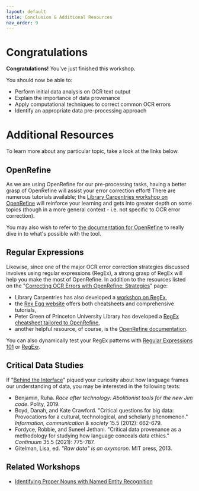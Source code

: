 ```yaml
---
layout: default
title: Conclusion & Additional Resources
nav_order: 9
---
```


# Congratulations

<!-- Edit this line to mention your workshop name -->
**Congratulations!** You've just finished this workshop.

You should now be able to:
* Perform initial data analysis on OCR text output
* Explain the importance of data provenance
* Apply computational techniques to correct common OCR errors
* Identify an appropriate data pre-processing approach


# Additional Resources
To learn more about any particular topic, take a look at the links below.

## OpenRefine

As we are using OpenRefine for our pre-processing tasks, having a better grasp of OpenRefine will assist your error correction effort! There are numerous tutorials available; the [Library Carpentries workshop on OpenRefine](https://librarycarpentry.org/lc-open-refine/) will reinforce your learning and gets into greater depth on some topics (though in a more general context - i.e. not specific to OCR error correction). 

You may also wish to refer to [the documentation for OpenRefine](https://docs.openrefine.org/) to really dive in to what's possible with the tool.


## Regular Expressions

Likewise, since one of the major OCR error correction strategies discussed involves using regular expressions (RegEx), a strong grasp of RegEx will help you make the most of OpenRefine. In addition to the resources listed on the "[Correcting OCR Errors with OpenRefine: Strategies](lessons/2b-or-strat#step3)" page: 

* Library Carpentries has also developed a [workshop on RegEx](https://librarycarpentry.org/lc-data-intro/),
* the [Rex Egg website](https://www.rexegg.com/regex-quickstart.html) offers both cheatsheets and comprehensive tutorials,
* Peter Green of Princeton University Library has developed a [RegEx cheatsheet tailored to OpenRefine](https://gist.github.com/pmgreen/6e133c5dcde65762d29c),
* another helpful resource, of course, is the [OpenRefine documentation](https://docs.openrefine.org/manual/expressions#regular-expressions).

You can also dynamically test your RegEx patterns with [Regular Expressions 101](https://regex101.com/) or [RegExr](https://regexr.com/).


## Critical Data Studies

If "[Behind the Interface](lessons/6-behind.html)" piqued your curiosity about how language frames our understanding of data, you may be interested in the following texts:

* Benjamin, Ruha. *Race after technology: Abolitionist tools for the new Jim code*. Polity, 2019. 
* Boyd, Danah, and Kate Crawford. "Critical questions for big data: Provocations for a cultural, technological, and scholarly phenomenon." *Information, communication & society* 15.5 (2012): 662-679.
* Fordyce, Robbie, and Suneel Jethani. "Critical data provenance as a methodology for studying how language conceals data ethics." *Continuum* 35.5 (2021): 775-787.
* Gitelman, Lisa, ed. *"Raw data" is an oxymoron*. MIT press, 2013.

## Related Workshops
* [Identifying Proper Nouns with Named Entity Recognition](https://scds.github.io/text-analysis-2/)
<!-- * [Exploring Themes with Topic Modeling](https://scds.github.io/text-analysis-3/)  -->
